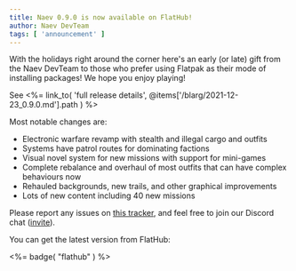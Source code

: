 ```yaml
---
title: Naev 0.9.0 is now available on FlatHub!
author: Naev DevTeam
tags: [ 'announcement' ]
---
```


With the holidays right around the corner here's an early (or late) gift from the Naev DevTeam to 
those who prefer using Flatpak as their mode of installing packages! We hope you enjoy playing!


See <%= link_to( 'full release details', @items['/blarg/2021-12-23_0.9.0.md'].path ) %>


Most notable changes are:

* Electronic warfare revamp with stealth and illegal cargo and outfits
* Systems have patrol routes for dominating factions
* Visual novel system for new missions with support for mini-games
* Complete rebalance and overhaul of most outfits that can have complex behaviours now
* Rehauled backgrounds, new trails, and other graphical improvements
* Lots of new content including 40 new missions


Please report any issues on [this tracker](https://github.com/naev/naev/issues), and
feel free to join our Discord chat
([invite](https://discord.com/invite/nd2M5BR)).

You can get the latest version from FlatHub:

<%= badge( "flathub" ) %>

